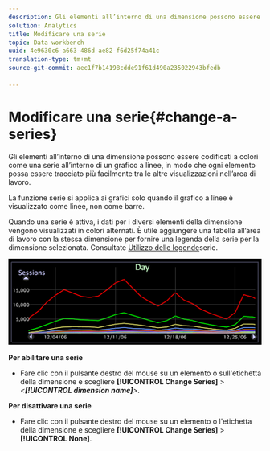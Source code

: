 ```yaml
---
description: Gli elementi all’interno di una dimensione possono essere codificati a colori come una serie all’interno di un grafico a linee, in modo che ogni elemento possa essere tracciato più facilmente tra le altre visualizzazioni nell’area di lavoro.
solution: Analytics
title: Modificare una serie
topic: Data workbench
uuid: 4e9630c6-a663-486d-ae82-f6d25f74a41c
translation-type: tm+mt
source-git-commit: aec1f7b14198cdde91f61d490a235022943bfedb

---
```



# Modificare una serie{#change-a-series}

Gli elementi all’interno di una dimensione possono essere codificati a colori come una serie all’interno di un grafico a linee, in modo che ogni elemento possa essere tracciato più facilmente tra le altre visualizzazioni nell’area di lavoro.

La funzione serie si applica ai grafici solo quando il grafico a linee è visualizzato come linee, non come barre.

Quando una serie è attiva, i dati per i diversi elementi della dimensione vengono visualizzati in colori alternati. È utile aggiungere una tabella all’area di lavoro con la stessa dimensione per fornire una legenda della serie per la dimensione selezionata. Consultate [Utilizzo delle legende](../../../../home/c-get-started/c-analysis-vis/c-tables/c-srs-leg.md#concept-c48042a705524bc4b63cd6f24874cc12)serie.

![](assets/vis_LineGraph_Series.png)

**Per abilitare una serie**

* Fare clic con il pulsante destro del mouse su un elemento o sull&#39;etichetta della dimensione e scegliere **[!UICONTROL Change Series]** > *&lt;**[!UICONTROL dimension name]**>*.

**Per disattivare una serie**

* Fare clic con il pulsante destro del mouse su un elemento o l&#39;etichetta della dimensione e scegliere **[!UICONTROL Change Series]** > **[!UICONTROL None]**.

